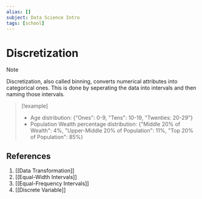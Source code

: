 ```yaml
---
alias: []
subject: Data Science Intro
tags: [school]
---
```

# Discretization

> [!note]
> Discretization, also called binning, converts numerical attributes into categorical ones. This is done by seperating the data into intervals and then naming those intervals.

> [!example]
> - Age distribution: {"Ones": 0-9, "Tens": 10-19, "Twenties: 20-29"}
> - Population Wealth percentage distribution: {"Middle 20% of Wealth": 4%, "Upper-Middle 20% of Population": 11%, "Top 20% of Population": 85%}

## References
1. [[Data Transformation]]
2. [[Equal-Width Intervals]]
3. [[Equal-Frequency Intervals]]
4. [[Discrete Variable]]